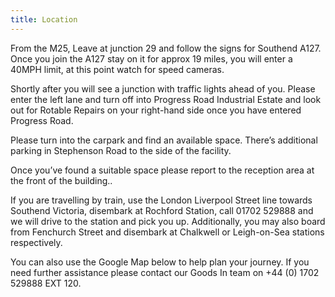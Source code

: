```yaml
---
title: Location
---
```


From the M25, Leave at junction 29 and follow the signs for Southend A127. Once you join the A127 stay on it for approx 19 miles, you will enter a 40MPH limit, at this point watch for speed cameras.

Shortly after you will see a junction with traffic lights ahead of you. Please enter the left lane and turn off into Progress Road Industrial Estate and look out for Rotable Repairs on your right-hand side once you have entered Progress Road.

Please turn into the carpark and find an available space. There’s additional parking in Stephenson Road to the side of the facility.

Once you’ve found a suitable space please report to the reception area at the front of the building..

If you are travelling by train, use the London Liverpool Street line towards Southend Victoria, disembark at Rochford Station, call 01702 529888 and we will drive to the station and pick you up. Additionally, you may also board from Fenchurch Street and disembark at Chalkwell or Leigh-on-Sea stations respectively.

You can also use the Google Map below to help plan your journey. If you need further assistance please contact our Goods In team on +44 (0) 1702 529888 EXT 120.
